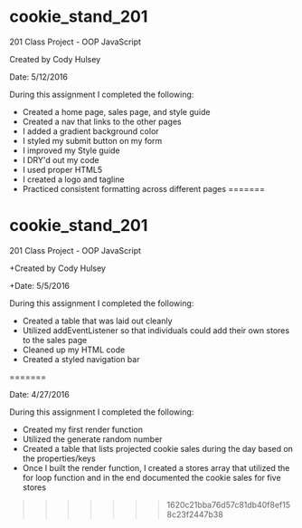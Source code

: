 # cookie_stand_201
201 Class Project - OOP JavaScript

Created by Cody Hulsey

Date: 5/12/2016

During this assignment I completed the following:
- Created a home page, sales page, and style guide
- Created a nav that links to the other pages
- I added a gradient background color
- I styled my submit button on my form
- I improved my Style guide
- I DRY'd out my code
- I used proper HTML5
- I created a logo and tagline
- Practiced consistent formatting across different pages
=======
# cookie_stand_201
  201 Class Project - OOP JavaScript

 +Created by Cody Hulsey

 +Date: 5/5/2016

 During this assignment I completed the following:
 - Created a table that was laid out cleanly
 - Utilized addEventListener so that individuals could add their own stores to the sales page
 - Cleaned up my HTML code
 - Created a styled navigation bar

=======

Date: 4/27/2016

During this assignment I completed the following:
- Created my first render function
- Utilized the generate random number
- Created a table that lists projected cookie sales during the day based on the properties/keys
- Once I built the render function, I created a stores array that utilized the for loop function and in the end documented the cookie sales for five stores
>>>>>>> 1620c21bba76d57c81db40f8ef158c23f2447b38
